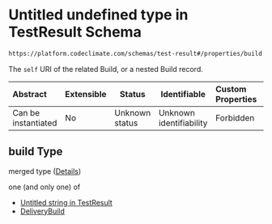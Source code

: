 # Untitled undefined type in TestResult Schema

```txt
https://platform.codeclimate.com/schemas/test-result#/properties/build
```

The `self` URI of the related Build, or a nested Build record.


| Abstract            | Extensible | Status         | Identifiable            | Custom Properties | Additional Properties | Access Restrictions | Defined In                                                                              |
| :------------------ | ---------- | -------------- | ----------------------- | :---------------- | --------------------- | ------------------- | --------------------------------------------------------------------------------------- |
| Can be instantiated | No         | Unknown status | Unknown identifiability | Forbidden         | Allowed               | none                | [TestResult.schema.json\*](../../schemas/TestResult.schema.json "open original schema") |

## build Type

merged type ([Details](testresult-properties-build.md))

one (and only one) of

-   [Untitled string in TestResult](testresult-properties-build-oneof-0.md "check type definition")
-   [DeliveryBuild](testresult-properties-build-oneof-deliverybuild.md "check type definition")
